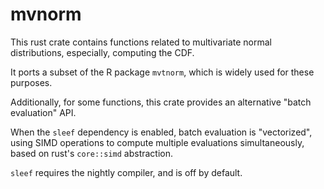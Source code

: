mvnorm
======

This rust crate contains functions related to multivariate normal distributions, especially,
computing the CDF.

It ports a subset of the R package `mvtnorm`, which is
widely used for these purposes.

Additionally, for some functions, this crate provides an alternative "batch evaluation" API.

When the `sleef` dependency is enabled, batch evaluation is "vectorized", using SIMD operations
to compute multiple evaluations simultaneously, based on rust's `core::simd` abstraction.

`sleef` requires the nightly compiler, and is off by default.
